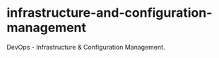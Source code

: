 # infrastructure-and-configuration-management
DevOps - Infrastructure &amp; Configuration Management.
